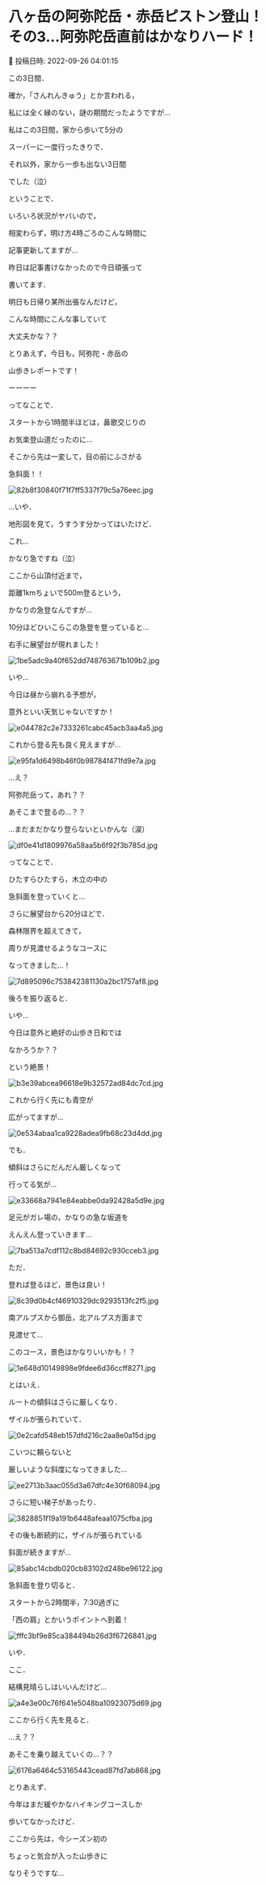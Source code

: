 # 八ヶ岳の阿弥陀岳・赤岳ピストン登山！その3…阿弥陀岳直前はかなりハード！

📅 投稿日時: 2022-09-26 04:01:15

この3日間．


確か，「さんれんきゅう」とか言われる，


私には全く縁のない，謎の期間だったようですが…





私はこの3日間，家から歩いて5分の


スーパーに一度行ったきりで．


それ以外，家から一歩も出ない3日間


でした（泣）





ということで．


いろいろ状況がヤバいので，


相変わらず，明け方4時ごろのこんな時間に


記事更新してますが…


昨日は記事書けなかったので今日頑張って


書いてます．


明日も日帰り某所出張なんだけど，


こんな時間にこんな事していて


大丈夫かな？？





とりあえず，今日も，阿弥陀・赤岳の


山歩きレポートです！


ーーーー





ってなことで．


スタートから1時間半ほどは，鼻歌交じりの


お気楽登山道だったのに…





そこから先は一変して，目の前にふさがる


急斜面！！




![82b8f30840f71f7ff5337f79c5a76eec.jpg](images/82b8f30840f71f7ff5337f79c5a76eec.jpg)




…いや．


地形図を見て，うすうす分かってはいたけど．


これ…


かなり急ですね（泣）





ここから山頂付近まで，


距離1kmちょいで500m登るという，


かなりの急登なんですが…





10分ほどひいこらこの急登を登っていると…


右手に展望台が現れました！




![1be5adc9a40f652dd748763671b109b2.jpg](images/1be5adc9a40f652dd748763671b109b2.jpg)







いや…


今日は昼から崩れる予想が，


意外といい天気じゃないですか！




![e044782c2e7333261cabc45acb3aa4a5.jpg](images/e044782c2e7333261cabc45acb3aa4a5.jpg)







これから登る先も良く見えますが…




![e95fa1d6498b46f0b98784f471fd9e7a.jpg](images/e95fa1d6498b46f0b98784f471fd9e7a.jpg)







…え？


阿弥陀岳って，あれ？？


あそこまで登るの…？？


…まだまだかなり登らないといかんな（涙）




![df0e41d1809976a58aa5b6f92f3b785d.jpg](images/df0e41d1809976a58aa5b6f92f3b785d.jpg)







ってなことで．


ひたすらひたすら，木立の中の


急斜面を登っていくと…


さらに展望台から20分ほどで．


森林限界を超えてきて，


周りが見渡せるようなコースに


なってきました…！




![7d895096c753842381130a2bc1757af8.jpg](images/7d895096c753842381130a2bc1757af8.jpg)







後ろを振り返ると．


いや…


今日は意外と絶好の山歩き日和では


なかろうか？？


という絶景！




![b3e39abcea96618e9b32572ad84dc7cd.jpg](images/b3e39abcea96618e9b32572ad84dc7cd.jpg)







これから行く先にも青空が


広がってますが…




![0e534abaa1ca9228adea9fb68c23d4dd.jpg](images/0e534abaa1ca9228adea9fb68c23d4dd.jpg)







でも．


傾斜はさらにだんだん厳しくなって


行ってる気が…




![e33668a7941e84eabbe0da92428a5d9e.jpg](images/e33668a7941e84eabbe0da92428a5d9e.jpg)







足元がガレ場の，かなりの急な坂道を


えんえん登っていきます…




![7ba513a7cdf112c8bd84692c930cceb3.jpg](images/7ba513a7cdf112c8bd84692c930cceb3.jpg)







ただ．


登れば登るほど，景色は良い！




![8c39d0b4cf46910329dc9293513fc2f5.jpg](images/8c39d0b4cf46910329dc9293513fc2f5.jpg)







南アルプスから御岳，北アルプス方面まで


見渡せて…


このコース，景色はかなりいいかも！？




![1e648d10149898e9fdee6d36ccff8271.jpg](images/1e648d10149898e9fdee6d36ccff8271.jpg)







とはいえ．


ルートの傾斜はさらに厳しくなり．


ザイルが張られていて．




![0e2cafd548eb157dfd216c2aa8e0a15d.jpg](images/0e2cafd548eb157dfd216c2aa8e0a15d.jpg)




こいつに頼らないと


厳しいような斜度になってきました…




![ee2713b3aac055d3a67dfc4e30f68094.jpg](images/ee2713b3aac055d3a67dfc4e30f68094.jpg)







さらに短い梯子があったり．




![3828851f19a191b6448afeaa1075cfba.jpg](images/3828851f19a191b6448afeaa1075cfba.jpg)







その後も断続的に，ザイルが張られている


斜面が続きますが…




![85abc14cbdb020cb83102d248be96122.jpg](images/85abc14cbdb020cb83102d248be96122.jpg)







急斜面を登り切ると．


スタートから2時間半，7:30過ぎに


「西の肩」とかいうポイントへ到着！




![fffc3bf9e85ca384494b26d3f6726841.jpg](images/fffc3bf9e85ca384494b26d3f6726841.jpg)







いや．


ここ．


結構見晴らしはいいんだけど…




![a4e3e00c76f641e5048ba10923075d69.jpg](images/a4e3e00c76f641e5048ba10923075d69.jpg)







ここから行く先を見ると．


…え？？


あそこを乗り越えていくの…？？




![6176a6464c53165443cead87fd7ab868.jpg](images/6176a6464c53165443cead87fd7ab868.jpg)







とりあえず．


今年はまだ緩やかなハイキングコースしか


歩いてなかったけど．


ここから先は，今シーズン初の


ちょっと気合が入った山歩きに


なりそうですな…
